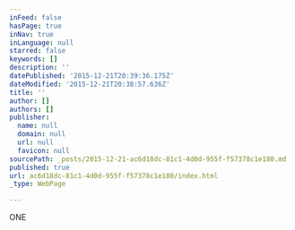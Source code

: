 ```yaml
---
inFeed: false
hasPage: true
inNav: true
inLanguage: null
starred: false
keywords: []
description: ''
datePublished: '2015-12-21T20:39:36.175Z'
dateModified: '2015-12-21T20:38:57.636Z'
title: ''
author: []
authors: []
publisher:
  name: null
  domain: null
  url: null
  favicon: null
sourcePath: _posts/2015-12-21-ac6d18dc-81c1-4d0d-955f-f57378c1e180.md
published: true
url: ac6d18dc-81c1-4d0d-955f-f57378c1e180/index.html
_type: WebPage

---
```

ONE